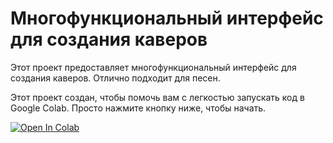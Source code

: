 <!DOCTYPE html>
<html>
<head>
    
</head>
<body>
    <h1>Многофункциональный интерфейс для создания каверов</h1>
    <p>Этот проект предоставляет многофункциональный интерфейс для создания каверов. Отлично подходит для песен.</p>
    <p>Этот проект создан, чтобы помочь вам с легкостью запускать код в Google Colab. Просто нажмите кнопку ниже, чтобы начать.</p>
    <a href="https://colab.research.google.com/drive/1dfhddZvsHTjcIWHjBlGuVgDFl0g_cd_6?usp=sharing" target="_blank">
        <img src="https://colab.research.google.com/assets/colab-badge.svg" alt="Open In Colab"/>
    </a>
</body>
</html>
